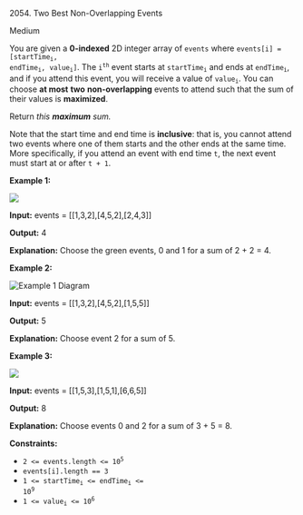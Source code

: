 2054\. Two Best Non-Overlapping Events

Medium

You are given a **0-indexed** 2D integer array of `events` where <code>events[i] = [startTime<sub>i</sub>, endTime<sub>i</sub>, value<sub>i</sub>]</code>. The <code>i<sup>th</sup></code> event starts at <code>startTime<sub>i</sub></code> and ends at <code>endTime<sub>i</sub></code>, and if you attend this event, you will receive a value of <code>value<sub>i</sub></code>. You can choose **at most** **two** **non-overlapping** events to attend such that the sum of their values is **maximized**.

Return _this **maximum** sum._

Note that the start time and end time is **inclusive**: that is, you cannot attend two events where one of them starts and the other ends at the same time. More specifically, if you attend an event with end time `t`, the next event must start at or after `t + 1`.

**Example 1:**

![](https://leetcode-in-java.github.io/src/main/java/g2001_2100/s2054_two_best_non_overlapping_events/picture5.png)

**Input:** events = [[1,3,2],[4,5,2],[2,4,3]]

**Output:** 4

**Explanation:** Choose the green events, 0 and 1 for a sum of 2 + 2 = 4. 

**Example 2:**

![Example 1 Diagram](https://leetcode-in-java.github.io/src/main/java/g2001_2100/s2054_two_best_non_overlapping_events/picture1.png)

**Input:** events = [[1,3,2],[4,5,2],[1,5,5]]

**Output:** 5

**Explanation:** Choose event 2 for a sum of 5. 

**Example 3:**

![](https://leetcode-in-java.github.io/src/main/java/g2001_2100/s2054_two_best_non_overlapping_events/picture3.png)

**Input:** events = [[1,5,3],[1,5,1],[6,6,5]]

**Output:** 8

**Explanation:** Choose events 0 and 2 for a sum of 3 + 5 = 8.

**Constraints:**

*   <code>2 <= events.length <= 10<sup>5</sup></code>
*   `events[i].length == 3`
*   <code>1 <= startTime<sub>i</sub> <= endTime<sub>i</sub> <= 10<sup>9</sup></code>
*   <code>1 <= value<sub>i</sub> <= 10<sup>6</sup></code>
